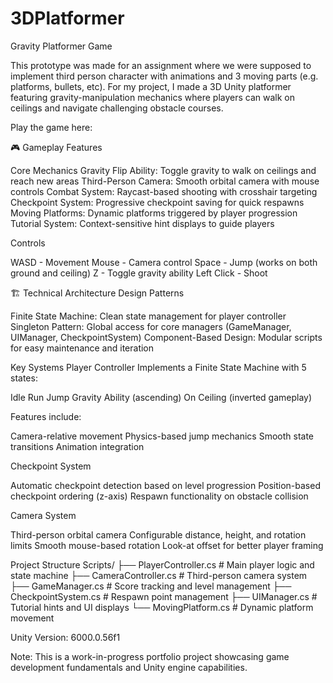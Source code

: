 # 3DPlatformer


Gravity Platformer Game

This prototype was made for an assignment where we were supposed to implement third person character with animations and 3 moving parts (e.g. platforms, bullets, etc). For my project, I made a 3D Unity platformer featuring  gravity-manipulation mechanics where players can walk on ceilings and navigate challenging obstacle courses.

Play the game here: 

🎮 Gameplay Features

Core Mechanics
Gravity Flip Ability: Toggle gravity to walk on ceilings and reach new areas
Third-Person Camera: Smooth orbital camera with mouse controls
Combat System: Raycast-based shooting with crosshair targeting
Checkpoint System: Progressive checkpoint saving for quick respawns
Moving Platforms: Dynamic platforms triggered by player progression
Tutorial System: Context-sensitive hint displays to guide players

Controls

WASD - Movement
Mouse - Camera control
Space - Jump (works on both ground and ceiling)
Z - Toggle gravity ability
Left Click - Shoot

🏗️ Technical Architecture
Design Patterns

Finite State Machine: Clean state management for player controller
Singleton Pattern: Global access for core managers (GameManager, UIManager, CheckpointSystem)
Component-Based Design: Modular scripts for easy maintenance and iteration

Key Systems
Player Controller
Implements a Finite State Machine with 5 states:

Idle
Run
Jump
Gravity Ability (ascending)
On Ceiling (inverted gameplay)

Features include:

Camera-relative movement
Physics-based jump mechanics
Smooth state transitions
Animation integration

Checkpoint System

Automatic checkpoint detection based on level progression
Position-based checkpoint ordering (z-axis)
Respawn functionality on obstacle collision

Camera System

Third-person orbital camera
Configurable distance, height, and rotation limits
Smooth mouse-based rotation
Look-at offset for better player framing

Project Structure
Scripts/
├── PlayerController.cs      # Main player logic and state machine
├── CameraController.cs       # Third-person camera system
├── GameManager.cs            # Score tracking and level management
├── CheckpointSystem.cs       # Respawn point management
├── UIManager.cs              # Tutorial hints and UI displays
└── MovingPlatform.cs         # Dynamic platform movement

Unity Version: 6000.0.56f1

Note: This is a work-in-progress portfolio project showcasing game development fundamentals and Unity engine capabilities.




